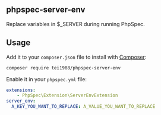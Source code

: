 ## phpspec-server-env

Replace variables in $_SERVER during running PhpSpec.

## Usage

Add it to your `composer.json` file to install with [Composer](http://getcomposer.org):

``` bash
composer require tei1988/phpspec-server-env
```

Enable it in your `phpspec.yml` file:

``` yaml
extensions:
    - PhpSpec\Extension\ServerEnvExtension
server_env:
  A_KEY_YOU_WANT_TO_REPLACE: A_VALUE_YOU_WANT_TO_REPLACE
```
